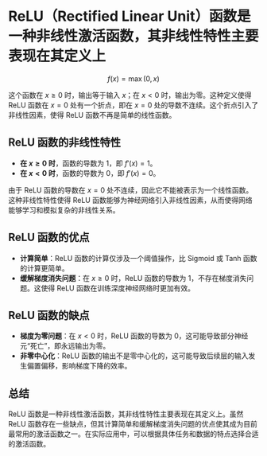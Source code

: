 # ReLU（Rectified Linear Unit）函数是一种非线性激活函数，其非线性特性主要表现在其定义上

$$
f(x) = \max(0, x)
$$

这个函数在 $x \geq 0$ 时，输出等于输入 $x$；在 $x < 0$ 时，输出为零。这种定义使得 ReLU 函数在 $x = 0$ 处有一个折点，即在 $x = 0$ 处的导数不连续。这个折点引入了非线性因素，使得 ReLU 函数不再是简单的线性函数。

## ReLU 函数的非线性特性

- **在 $x \geq 0$ 时**，函数的导数为 1，即 $f'(x) = 1$。
- **在 $x < 0$ 时**，函数的导数为 0，即 $f'(x) = 0$。

由于 ReLU 函数的导数在 $x = 0$ 处不连续，因此它不能被表示为一个线性函数。这种非线性特性使得 ReLU 函数能够为神经网络引入非线性因素，从而使得网络能够学习和模拟复杂的非线性关系。

## ReLU 函数的优点

- **计算简单**：ReLU 函数的计算仅涉及一个阈值操作，比 Sigmoid 或 Tanh 函数的计算更简单。
- **缓解梯度消失问题**：在 $x \geq 0$ 时，ReLU 函数的导数为 1，不存在梯度消失问题。这使得 ReLU 函数在训练深度神经网络时更加有效。

## ReLU 函数的缺点

- **梯度为零问题**：在 $x < 0$ 时，ReLU 函数的导数为 0，这可能导致部分神经元“死亡”，即永远输出为零。
- **非零中心化**：ReLU 函数的输出不是零中心化的，这可能导致后续层的输入发生偏置偏移，影响梯度下降的效率。

## 总结

ReLU 函数是一种非线性激活函数，其非线性特性主要表现在其定义上。虽然 ReLU 函数存在一些缺点，但其计算简单和缓解梯度消失问题的优点使其成为目前最常用的激活函数之一。在实际应用中，可以根据具体任务和数据的特点选择合适的激活函数。
